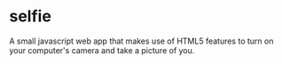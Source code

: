 # selfie

A small javascript web app that makes use of HTML5 features to turn on your computer's camera and take a picture of you.

